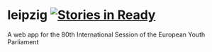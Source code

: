 # leipzig [![Stories in Ready](https://badge.waffle.io/wolfskaempf/leipzig.png?label=ready&title=Ready)](https://waffle.io/wolfskaempf/leipzig)
A web app for the 80th International Session of the European Youth Parliament
